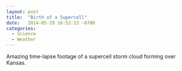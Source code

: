 ```yaml
---
layout: post
title:  "Birth of a Supercell"
date:   2014-05-29 16:52:13 -0700
categories:
  - Science
  - Weather
---
```


Amazing time-lapse footage of a supercell storm cloud forming over Kansas.
